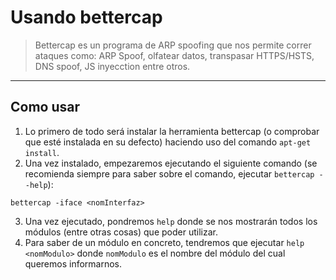 # Usando bettercap

> Bettercap es un programa de ARP spoofing que nos permite correr ataques como: ARP Spoof, olfatear datos, transpasar HTTPS/HSTS, DNS spoof, JS inyecction entre otros.

---

## Como usar
1.  Lo primero de todo será instalar la herramienta bettercap (o comprobar que esté instalada en su defecto) haciendo uso del comando `apt-get install`.
2.  Una vez instalado, empezaremos ejecutando el siguiente comando (se recomienda siempre para saber sobre el comando, ejecutar `bettercap --help`):
```
bettercap -iface <nomInterfaz>
```
3. Una vez ejecutado, pondremos `help` donde se nos mostrarán todos los módulos (entre otras cosas) que poder utilizar.
4. Para saber de un módulo en concreto, tendremos que ejecutar `help <nomModulo>` donde `nomModulo` es el nombre del módulo del cual queremos informarnos.
